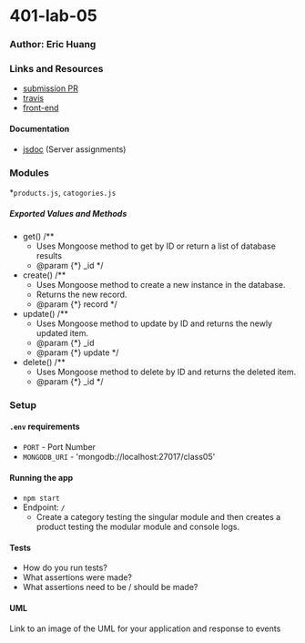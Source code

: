 # 401-lab-05

### Author: Eric Huang

### Links and Resources
* [submission PR](https://github.com/erichuang-401-advanced-javascript/401-lab-05/pull/1)
* [travis](https://travis-ci.com/erichuang-401-advanced-javascript/401-lab-05)
* [front-end](https://erichuang-401-lab05.herokuapp.com/)

#### Documentation
* [jsdoc](http://xyz.com) (Server assignments)

### Modules
*`products.js`, `catogories.js`
##### Exported Values and Methods
* get()
  /**
   * Uses Mongoose method to get by ID or return a list of database results
   * @param {*} _id 
   */
* create()
  /**
   * Uses Mongoose method to create a new instance in the database.
   * Returns the new record.
   * @param {*} record 
   */
* update()
  /**
   * Uses Mongoose method to update by ID and returns the newly updated item.
   * @param {*} _id 
   * @param {*} update 
   */
* delete()
  /**
   * Uses Mongoose method to delete by ID and returns the deleted item.
   * @param {*} _id 
   */

### Setup
#### `.env` requirements
* `PORT` - Port Number
* `MONGODB_URI` -  'mongodb://localhost:27017/class05'

#### Running the app
* `npm start`
* Endpoint: `/`
  * Create a category testing the singular module and then creates a product testing the modular module and console logs.
  
#### Tests
* How do you run tests?
* What assertions were made?
* What assertions need to be / should be made?

#### UML
Link to an image of the UML for your application and response to events